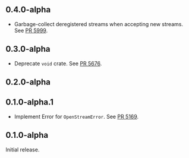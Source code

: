 ## 0.4.0-alpha

- Garbage-collect deregistered streams when accepting new streams.
  See [PR 5999](https://github.com/libp2p/rust-libp2p/pull/5999).

<!-- Update to libp2p-swarm v0.47.0 -->

## 0.3.0-alpha

- Deprecate `void` crate.
  See [PR 5676](https://github.com/libp2p/rust-libp2p/pull/5676).

<!-- Update to libp2p-core v0.43.0 -->

## 0.2.0-alpha

<!-- Update to libp2p-swarm v0.45.0 -->

## 0.1.0-alpha.1
- Implement Error for `OpenStreamError`.
  See [PR 5169](https://github.com/libp2p/rust-libp2p/pull/5169).

## 0.1.0-alpha

Initial release.
